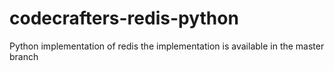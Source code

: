 # codecrafters-redis-python
Python implementation of redis
the implementation is available in the master branch

